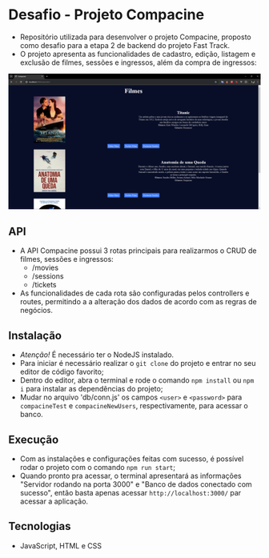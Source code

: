 # Desafio - Projeto Compacine

- Repositório utilizada para desenvolver o projeto Compacine, proposto como desafio para a etapa 2 de backend do projeto Fast Track.
- O projeto apresenta as funcionalidades de cadastro, edição, listagem e exclusão de filmes, sessões e ingressos, além da compra de ingressos:
<img src="./image/model.png">

## API
- A API Compacine possui 3 rotas principais para realizarmos o CRUD de filmes, sessões e ingressos:
    - /movies
    - /sessions
    - /tickets
- As funcionalidades de cada rota são configuradas pelos controllers e routes, permitindo a a alteração dos dados de acordo com as regras de negócios.

## Instalação
- *Atenção!* É necessário ter o NodeJS instalado.
- Para iniciar é necessário realizar o `git clone` do projeto e entrar no seu editor de código favorito;
- Dentro do editor, abra o terminal e rode o comando `npm install` ou `npm i` para instalar as dependências do projeto;
- Mudar no arquivo 'db/conn.js' os campos `<user>` e `<password>` para `compacineTest` e `compacineNewUsers`, respectivamente, para acessar o banco.

## Execução
- Com as instalações e configurações feitas com sucesso, é possível rodar o projeto com o comando `npm run start`;
- Quando pronto pra acessar, o terminal apresentará as informações "Servidor rodando na porta 3000" e "Banco de dados conectado com sucesso", então basta apenas acessar `http://localhost:3000/` par acessar a aplicação.

## Tecnologias
- JavaScript, HTML e CSS
